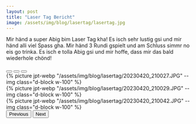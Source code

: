 ```yaml
---
layout: post
title: "Laser Tag Bericht"
image: /assets/img/blog/lasertag/lasertag.jpg
---
```


Mir händ a super Abig bim Laser Tag kha! Es isch sehr lustig gsi und mir händ alli viel Spass gha. Mir händ 3 Rundi gspielt und am Schluss simmr no eis go trinka. Es isch e tolla Abig gsi und mir hoffe, dass mir das bald wiederhole chönd!

<div id="carouselExampleIndicators" class="carousel slide" data-mdb-ride="carousel">
  <div class="carousel-indicators">
    <button
      type="button"
      data-mdb-target="#carouselExampleIndicators"
      data-mdb-slide-to="0"
      class="active"
      aria-current="true"
      aria-label="Slide 1"
    ></button>
    <button
      type="button"
      data-mdb-target="#carouselExampleIndicators"
      data-mdb-slide-to="1"
      aria-label="Slide 2"
    ></button>
    <button
      type="button"
      data-mdb-target="#carouselExampleIndicators"
      data-mdb-slide-to="2"
      aria-label="Slide 3"
    ></button>
  </div>
  <div class="carousel-inner">
    <div class="carousel-item active">
    {% picture jpt-webp "/assets/img/blog/lasertag/20230420_210027.JPG" --img class="d-block w-100" %}
    </div>
    <div class="carousel-item">
      {% picture jpt-webp "/assets/img/blog/lasertag/20230420_210029.JPG" --img class="d-block w-100" %}
    </div>
    <div class="carousel-item">
      {% picture jpt-webp "/assets/img/blog/lasertag/20230420_210042.JPG" --img class="d-block w-100" %}
    </div>
  </div>
  <button class="carousel-control-prev" type="button" data-mdb-target="#carouselExampleIndicators" data-mdb-slide="prev">
    <span class="carousel-control-prev-icon" aria-hidden="true"></span>
    <span class="visually-hidden">Previous</span>
  </button>
  <button class="carousel-control-next" type="button" data-mdb-target="#carouselExampleIndicators" data-mdb-slide="next">
    <span class="carousel-control-next-icon" aria-hidden="true"></span>
    <span class="visually-hidden">Next</span>
  </button>
</div>